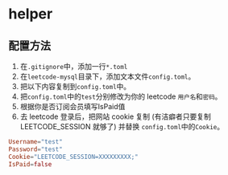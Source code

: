 # helper

## 配置方法

1. 在`.gitignore`中，添加一行`*.toml`
1. 在`leetcode-mysql`目录下，添加文本文件`config.toml`。
1. 把以下内容复制到`config.toml`中。
1. 把`config.toml`中的`test`分别修改为你的 leetcode `用户名`和`密码`。
1. 根据你是否订阅会员填写IsPaid值
1. 去 leetcode 登录后，把网站 cookie 复制 (有洁癖者只要复制 LEETCODE_SESSION 就够了) 并替换 `config.toml`中的`Cookie`。

```toml
Username="test"
Password="test"
Cookie="LEETCODE_SESSION=XXXXXXXXX;"
IsPaid=false
```